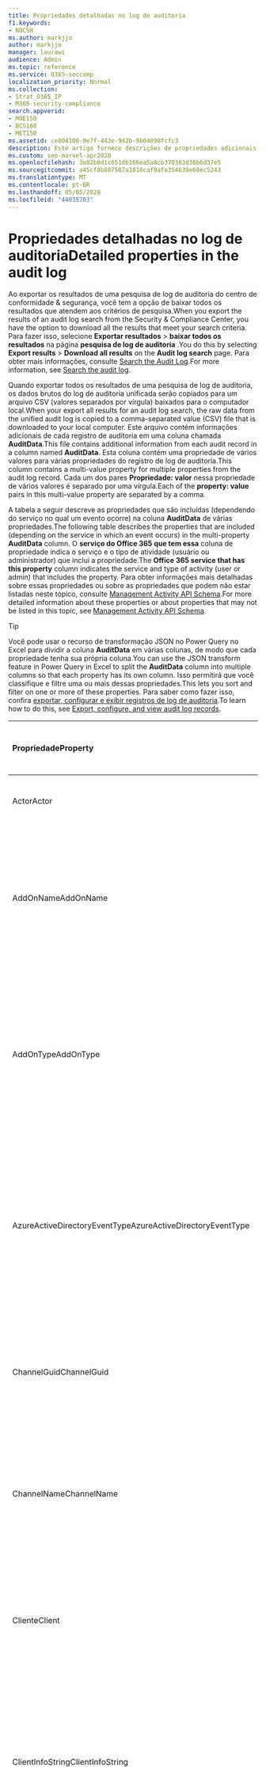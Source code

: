 ```yaml
---
title: Propriedades detalhadas no log de auditoria
f1.keywords:
- NOCSH
ms.author: markjjo
author: markjjo
manager: laurawi
audience: Admin
ms.topic: reference
ms.service: O365-seccomp
localization_priority: Normal
ms.collection:
- Strat_O365_IP
- M365-security-compliance
search.appverid:
- MOE150
- BCS160
- MET150
ms.assetid: ce004100-9e7f-443e-942b-9b04098fcfc3
description: Este artigo fornece descrições de propriedades adicionais incluídas quando você exporta os resultados de um registro de log de auditoria do Office 365.
ms.custom: seo-marvel-apr2020
ms.openlocfilehash: 3a82b0d1c651db166ea5a8cb370383d36b6d37e5
ms.sourcegitcommit: a45cf8b887587a1810caf9afa354638e68ec5243
ms.translationtype: MT
ms.contentlocale: pt-BR
ms.lasthandoff: 05/05/2020
ms.locfileid: "44035703"
---
```

# <a name="detailed-properties-in-the-audit-log"></a><span data-ttu-id="8c4b3-103">Propriedades detalhadas no log de auditoria</span><span class="sxs-lookup"><span data-stu-id="8c4b3-103">Detailed properties in the audit log</span></span>

<span data-ttu-id="8c4b3-104">Ao exportar os resultados de uma pesquisa de log de auditoria do centro de conformidade & segurança, você tem a opção de baixar todos os resultados que atendem aos critérios de pesquisa.</span><span class="sxs-lookup"><span data-stu-id="8c4b3-104">When you export the results of an audit log search from the Security & Compliance Center, you have the option to download all the results that meet your search criteria.</span></span> <span data-ttu-id="8c4b3-105">Para fazer isso, selecione **Exportar resultados** \> **baixar todos os resultados** na página **pesquisa de log de auditoria** .</span><span class="sxs-lookup"><span data-stu-id="8c4b3-105">You do this by selecting **Export results** \> **Download all results** on the **Audit log search** page.</span></span> <span data-ttu-id="8c4b3-106">Para obter mais informações, consulte [Search the Audit Log](search-the-audit-log-in-security-and-compliance.md).</span><span class="sxs-lookup"><span data-stu-id="8c4b3-106">For more information, see [Search the audit log](search-the-audit-log-in-security-and-compliance.md).</span></span>
  
 <span data-ttu-id="8c4b3-107">Quando exportar todos os resultados de uma pesquisa de log de auditoria, os dados brutos do log de auditoria unificada serão copiados para um arquivo CSV (valores separados por vírgula) baixados para o computador local.</span><span class="sxs-lookup"><span data-stu-id="8c4b3-107">When your export all results for an audit log search, the raw data from the unified audit log is copied to a comma-separated value (CSV) file that is downloaded to your local computer.</span></span> <span data-ttu-id="8c4b3-108">Este arquivo contém informações adicionais de cada registro de auditoria em uma coluna chamada **AuditData**.</span><span class="sxs-lookup"><span data-stu-id="8c4b3-108">This file contains additional information from each audit record in a column named **AuditData**.</span></span> <span data-ttu-id="8c4b3-109">Esta coluna contém uma propriedade de vários valores para várias propriedades do registro de log de auditoria.</span><span class="sxs-lookup"><span data-stu-id="8c4b3-109">This column contains a multi-value property for multiple properties from the audit log record.</span></span> <span data-ttu-id="8c4b3-110">Cada um dos pares **Propriedade: valor** nessa propriedade de vários valores é separado por uma vírgula.</span><span class="sxs-lookup"><span data-stu-id="8c4b3-110">Each of the **property: value** pairs in this multi-value property are separated by a comma.</span></span> 
  
<span data-ttu-id="8c4b3-111">A tabela a seguir descreve as propriedades que são incluídas (dependendo do serviço no qual um evento ocorre) na coluna **AuditData** de várias propriedades.</span><span class="sxs-lookup"><span data-stu-id="8c4b3-111">The following table describes the properties that are included (depending on the service in which an event occurs) in the multi-property **AuditData** column.</span></span> <span data-ttu-id="8c4b3-112">O **serviço do Office 365 que tem essa** coluna de propriedade indica o serviço e o tipo de atividade (usuário ou administrador) que inclui a propriedade.</span><span class="sxs-lookup"><span data-stu-id="8c4b3-112">The **Office 365 service that has this property** column indicates the service and type of activity (user or admin) that includes the property.</span></span> <span data-ttu-id="8c4b3-113">Para obter informações mais detalhadas sobre essas propriedades ou sobre as propriedades que podem não estar listadas neste tópico, consulte [Management Activity API Schema](https://go.microsoft.com/fwlink/p/?LinkId=717993).</span><span class="sxs-lookup"><span data-stu-id="8c4b3-113">For more detailed information about these properties or about properties that may not be listed in this topic, see [Management Activity API Schema](https://go.microsoft.com/fwlink/p/?LinkId=717993).</span></span>
  
> [!TIP]
> <span data-ttu-id="8c4b3-114">Você pode usar o recurso de transformação JSON no Power Query no Excel para dividir a coluna **AuditData** em várias colunas, de modo que cada propriedade tenha sua própria coluna.</span><span class="sxs-lookup"><span data-stu-id="8c4b3-114">You can use the JSON transform feature in Power Query in Excel to split the **AuditData** column into multiple columns so that each property has its own column.</span></span> <span data-ttu-id="8c4b3-115">Isso permitirá que você classifique e filtre uma ou mais dessas propriedades.</span><span class="sxs-lookup"><span data-stu-id="8c4b3-115">This lets you sort and filter on one or more of these properties.</span></span> <span data-ttu-id="8c4b3-116">Para saber como fazer isso, confira [exportar, configurar e exibir registros de log de auditoria](export-view-audit-log-records.md).</span><span class="sxs-lookup"><span data-stu-id="8c4b3-116">To learn how to do this, see [Export, configure, and view audit log records](export-view-audit-log-records.md).</span></span> 
  
|<span data-ttu-id="8c4b3-117">**Propriedade**</span><span class="sxs-lookup"><span data-stu-id="8c4b3-117">**Property**</span></span>|<span data-ttu-id="8c4b3-118">**Descrição**</span><span class="sxs-lookup"><span data-stu-id="8c4b3-118">**Description**</span></span>|<span data-ttu-id="8c4b3-119">**Serviço Microsoft 365 que tem essa propriedade**</span><span class="sxs-lookup"><span data-stu-id="8c4b3-119">**Microsoft 365 service that has this property**</span></span>|
|:-----|:-----|:-----|
|<span data-ttu-id="8c4b3-120">Actor</span><span class="sxs-lookup"><span data-stu-id="8c4b3-120">Actor</span></span>|<span data-ttu-id="8c4b3-121">A conta de usuário ou de serviço que executou a ação.</span><span class="sxs-lookup"><span data-stu-id="8c4b3-121">The user or service account that performed the action.</span></span>|<span data-ttu-id="8c4b3-122">Azure Active Directory</span><span class="sxs-lookup"><span data-stu-id="8c4b3-122">Azure Active Directory</span></span>|
|<span data-ttu-id="8c4b3-123">AddOnName</span><span class="sxs-lookup"><span data-stu-id="8c4b3-123">AddOnName</span></span>|<span data-ttu-id="8c4b3-124">O nome de um complemento que foi adicionado, removido ou atualizado em uma equipe.</span><span class="sxs-lookup"><span data-stu-id="8c4b3-124">The name of an add-on that was added, removed, or updated in a team.</span></span> <span data-ttu-id="8c4b3-125">O tipo de Complementos no Microsoft Teams é um bot, um conector ou uma guia.</span><span class="sxs-lookup"><span data-stu-id="8c4b3-125">The type of add-ons in Microsoft Teams is a bot, a connector, or a tab.</span></span>|<span data-ttu-id="8c4b3-126">Microsoft Teams</span><span class="sxs-lookup"><span data-stu-id="8c4b3-126">Microsoft Teams</span></span>|
|<span data-ttu-id="8c4b3-127">AddOnType</span><span class="sxs-lookup"><span data-stu-id="8c4b3-127">AddOnType</span></span>|<span data-ttu-id="8c4b3-128">O tipo de um complemento que foi adicionado, removido ou atualizado em uma equipe.</span><span class="sxs-lookup"><span data-stu-id="8c4b3-128">The type of an add-on that was added, removed, or updated in a team.</span></span> <span data-ttu-id="8c4b3-129">Os valores a seguir indicam o tipo de complemento.</span><span class="sxs-lookup"><span data-stu-id="8c4b3-129">The following values indicate the type of add-on.</span></span>  <br/> <span data-ttu-id="8c4b3-130">**1** -indica um bot.</span><span class="sxs-lookup"><span data-stu-id="8c4b3-130">**1** - Indicates a bot.</span></span><br/> <span data-ttu-id="8c4b3-131">**2** -indica um conector.</span><span class="sxs-lookup"><span data-stu-id="8c4b3-131">**2** - Indicates a connector.</span></span><br/> <span data-ttu-id="8c4b3-132">**3** -indica uma tabulação.</span><span class="sxs-lookup"><span data-stu-id="8c4b3-132">**3** - Indicates a tab.</span></span>|<span data-ttu-id="8c4b3-133">Microsoft Teams</span><span class="sxs-lookup"><span data-stu-id="8c4b3-133">Microsoft Teams</span></span>|
|<span data-ttu-id="8c4b3-134">AzureActiveDirectoryEventType</span><span class="sxs-lookup"><span data-stu-id="8c4b3-134">AzureActiveDirectoryEventType</span></span>|<span data-ttu-id="8c4b3-135">O tipo de evento do Azure Active Directory.</span><span class="sxs-lookup"><span data-stu-id="8c4b3-135">The type of Azure Active Directory event.</span></span> <span data-ttu-id="8c4b3-136">Os valores a seguir indicam o tipo de evento.</span><span class="sxs-lookup"><span data-stu-id="8c4b3-136">The following values indicate the type of event.</span></span>  <br/> <span data-ttu-id="8c4b3-137">**0** -indica um evento de login de conta.</span><span class="sxs-lookup"><span data-stu-id="8c4b3-137">**0** - Indicates an account login event.</span></span><br/> <span data-ttu-id="8c4b3-138">**1** -indica um evento de segurança do aplicativo do Azure.</span><span class="sxs-lookup"><span data-stu-id="8c4b3-138">**1** - Indicates an Azure application security event.</span></span>|<span data-ttu-id="8c4b3-139">Azure Active Directory</span><span class="sxs-lookup"><span data-stu-id="8c4b3-139">Azure Active Directory</span></span>|
|<span data-ttu-id="8c4b3-140">ChannelGuid</span><span class="sxs-lookup"><span data-stu-id="8c4b3-140">ChannelGuid</span></span>|<span data-ttu-id="8c4b3-141">A ID de um canal do Microsoft Teams.</span><span class="sxs-lookup"><span data-stu-id="8c4b3-141">The ID of a Microsoft Teams channel.</span></span> <span data-ttu-id="8c4b3-142">A equipe em que o canal está localizado é identificada pelas propriedades **teamname** e **TeamGuid** .</span><span class="sxs-lookup"><span data-stu-id="8c4b3-142">The team that the channel is located in is identified by the **TeamName** and **TeamGuid** properties.</span></span>|<span data-ttu-id="8c4b3-143">Microsoft Teams</span><span class="sxs-lookup"><span data-stu-id="8c4b3-143">Microsoft Teams</span></span>|
|<span data-ttu-id="8c4b3-144">ChannelName</span><span class="sxs-lookup"><span data-stu-id="8c4b3-144">ChannelName</span></span>|<span data-ttu-id="8c4b3-145">O nome de um canal do Microsoft Teams.</span><span class="sxs-lookup"><span data-stu-id="8c4b3-145">The name of a Microsoft Teams channel.</span></span> <span data-ttu-id="8c4b3-146">A equipe em que o canal está localizado é identificada pelas propriedades **teamname** e **TeamGuid** .</span><span class="sxs-lookup"><span data-stu-id="8c4b3-146">The team that the channel is located in is identified by the **TeamName** and **TeamGuid** properties.</span></span>|<span data-ttu-id="8c4b3-147">Microsoft Teams</span><span class="sxs-lookup"><span data-stu-id="8c4b3-147">Microsoft Teams</span></span>|
|<span data-ttu-id="8c4b3-148">Cliente</span><span class="sxs-lookup"><span data-stu-id="8c4b3-148">Client</span></span>|<span data-ttu-id="8c4b3-149">O dispositivo cliente, o so do dispositivo e o navegador do dispositivo usado para o evento de logon (por exemplo, Nokia Lumia 920; Windows Phone 8; IE Mobile 11).</span><span class="sxs-lookup"><span data-stu-id="8c4b3-149">The client device, the device OS, and the device browser used for the login event (for example, Nokia Lumia 920; Windows Phone 8; IE Mobile 11).</span></span>|<span data-ttu-id="8c4b3-150">Azure Active Directory</span><span class="sxs-lookup"><span data-stu-id="8c4b3-150">Azure Active Directory</span></span>|
|<span data-ttu-id="8c4b3-151">ClientInfoString</span><span class="sxs-lookup"><span data-stu-id="8c4b3-151">ClientInfoString</span></span>|<span data-ttu-id="8c4b3-152">Informações sobre o cliente de email que foi usado para executar a operação, como uma versão do navegador, uma versão do Outlook e informações sobre dispositivos móveis</span><span class="sxs-lookup"><span data-stu-id="8c4b3-152">Information about the email client that was used to perform the operation, such as a browser version, Outlook version, and mobile device information</span></span>|<span data-ttu-id="8c4b3-153">Exchange (atividade de caixa de correio)</span><span class="sxs-lookup"><span data-stu-id="8c4b3-153">Exchange (mailbox activity)</span></span>|
|<span data-ttu-id="8c4b3-154">ClientIP</span><span class="sxs-lookup"><span data-stu-id="8c4b3-154">ClientIP</span></span>|<span data-ttu-id="8c4b3-155">O endereço IP do dispositivo que foi usado quando a atividade foi registrada.</span><span class="sxs-lookup"><span data-stu-id="8c4b3-155">The IP address of the device that was used when the activity was logged.</span></span> <span data-ttu-id="8c4b3-156">O endereço IP é exibido em um formato de endereço IPv4 ou IPv6.</span><span class="sxs-lookup"><span data-stu-id="8c4b3-156">The IP address is displayed in either an IPv4 or IPv6 address format.</span></span><br/><br/> <span data-ttu-id="8c4b3-157">Para alguns serviços, o valor exibido nessa propriedade pode ser o endereço IP de um aplicativo confiável (por exemplo, Office em aplicativos Web) chamando o serviço em nome de um usuário e não o endereço IP do dispositivo usado por quem realizou a atividade.</span><span class="sxs-lookup"><span data-stu-id="8c4b3-157">For some services, the value displayed in this property might be the IP address for a trusted application (for example, Office on the web apps) calling into the service on behalf of a user and not the IP address of the device used by person who performed the activity.</span></span> <br/><br/><span data-ttu-id="8c4b3-158">Além disso, para atividades de administrador (ou atividade realizada por uma conta de sistema) para eventos relacionados ao Active Directory do Azure, o endereço IP não é registrado e o valor `null`da propriedade ClientIP é.</span><span class="sxs-lookup"><span data-stu-id="8c4b3-158">Also, for admin activity (or activity performed by a system account) for Azure Active Directory-related events, the IP address isn't logged and the value for the ClientIP property is `null`.</span></span> |<span data-ttu-id="8c4b3-159">Azure Active Directory, Exchange, SharePoint</span><span class="sxs-lookup"><span data-stu-id="8c4b3-159">Azure Active Directory, Exchange, SharePoint</span></span>|
|<span data-ttu-id="8c4b3-160">CreationTime</span><span class="sxs-lookup"><span data-stu-id="8c4b3-160">CreationTime</span></span>|<span data-ttu-id="8c4b3-161">A data e hora no Tempo Universal Coordenado (UTC) de quando o usuário realizou a atividade.</span><span class="sxs-lookup"><span data-stu-id="8c4b3-161">The date and time in Coordinated Universal Time (UTC) when the user performed the activity.</span></span>|<span data-ttu-id="8c4b3-162">Todos</span><span class="sxs-lookup"><span data-stu-id="8c4b3-162">All</span></span>|
|<span data-ttu-id="8c4b3-163">DestinationFileExtension</span><span class="sxs-lookup"><span data-stu-id="8c4b3-163">DestinationFileExtension</span></span>|<span data-ttu-id="8c4b3-164">A extensão de um arquivo que foi copiado ou movido.</span><span class="sxs-lookup"><span data-stu-id="8c4b3-164">The file extension of a file that is copied or moved.</span></span> <span data-ttu-id="8c4b3-165">Essa propriedade é exibida somente para as atividades de usuário filecopied e filemoved.</span><span class="sxs-lookup"><span data-stu-id="8c4b3-165">This property is displayed only for the FileCopied and FileMoved user activities.</span></span>|<span data-ttu-id="8c4b3-166">SharePoint</span><span class="sxs-lookup"><span data-stu-id="8c4b3-166">SharePoint</span></span>|
|<span data-ttu-id="8c4b3-167">DestinationFileName</span><span class="sxs-lookup"><span data-stu-id="8c4b3-167">DestinationFileName</span></span>|<span data-ttu-id="8c4b3-168">O nome do arquivo é copiado ou movido.</span><span class="sxs-lookup"><span data-stu-id="8c4b3-168">The name of the file is copied or moved.</span></span> <span data-ttu-id="8c4b3-169">Essa propriedade é exibida somente para as ações filecopied e filemoved.</span><span class="sxs-lookup"><span data-stu-id="8c4b3-169">This property is displayed only for the FileCopied and FileMoved actions.</span></span>|<span data-ttu-id="8c4b3-170">SharePoint</span><span class="sxs-lookup"><span data-stu-id="8c4b3-170">SharePoint</span></span>|
|<span data-ttu-id="8c4b3-171">DestinationRelativeUrl</span><span class="sxs-lookup"><span data-stu-id="8c4b3-171">DestinationRelativeUrl</span></span>|<span data-ttu-id="8c4b3-172">A URL da pasta de destino em que um arquivo é copiado ou movido.</span><span class="sxs-lookup"><span data-stu-id="8c4b3-172">The URL of the destination folder where a file is copied or moved.</span></span> <span data-ttu-id="8c4b3-173">A combinação dos valores para **SiteUrl**, **DestinationRelativeURL**e a propriedade **DestinationFileName** é o mesmo que o valor da propriedade **ObjectID** , que é o nome do caminho completo para o arquivo que foi copiado.</span><span class="sxs-lookup"><span data-stu-id="8c4b3-173">The combination of the values for the **SiteURL**, the **DestinationRelativeURL**, and the **DestinationFileName** property is the same as the value for the **ObjectID** property, which is the full path name for the file that was copied.</span></span> <span data-ttu-id="8c4b3-174">Essa propriedade é exibida somente para as atividades de usuário filecopied e filemoved.</span><span class="sxs-lookup"><span data-stu-id="8c4b3-174">This property is displayed only for the FileCopied and FileMoved user activities.</span></span>|<span data-ttu-id="8c4b3-175">SharePoint</span><span class="sxs-lookup"><span data-stu-id="8c4b3-175">SharePoint</span></span>|
|<span data-ttu-id="8c4b3-176">EventSource</span><span class="sxs-lookup"><span data-stu-id="8c4b3-176">EventSource</span></span>|<span data-ttu-id="8c4b3-177">Identifica que um evento ocorreu no SharePoint.</span><span class="sxs-lookup"><span data-stu-id="8c4b3-177">Identifies that an event occurred in SharePoint.</span></span> <span data-ttu-id="8c4b3-178">Os valores possíveis são **SharePoint** e **ObjectModel**.</span><span class="sxs-lookup"><span data-stu-id="8c4b3-178">Possible values are **SharePoint** and **ObjectModel**.</span></span>|<span data-ttu-id="8c4b3-179">SharePoint</span><span class="sxs-lookup"><span data-stu-id="8c4b3-179">SharePoint</span></span>|
|<span data-ttu-id="8c4b3-180">ExternalAccess</span><span class="sxs-lookup"><span data-stu-id="8c4b3-180">ExternalAccess</span></span>|<span data-ttu-id="8c4b3-181">Para a atividade de administração do Exchange, especifica se o cmdlet foi executado por um usuário da sua organização, pela equipe do Microsoft Datacenter ou por uma conta de serviço do Datacenter ou por um administrador delegado.</span><span class="sxs-lookup"><span data-stu-id="8c4b3-181">For Exchange admin activity, specifies whether the cmdlet was run by a user in your organization, by Microsoft datacenter personnel or a datacenter service account, or by a delegated administrator.</span></span> <span data-ttu-id="8c4b3-182">O valor **Falso** indica que o cmdlet foi executado por alguém em sua organização.</span><span class="sxs-lookup"><span data-stu-id="8c4b3-182">The value **False** indicates that the cmdlet was run by someone in your organization.</span></span> <span data-ttu-id="8c4b3-183">O valor **Verdadeiro** indica que o cmdlet foi executado pela equipe do datacenter, por uma conta de serviço do datacenter ou por um administrador delegado.</span><span class="sxs-lookup"><span data-stu-id="8c4b3-183">The value **True** indicates that the cmdlet was run by datacenter personnel, a datacenter service account, or a delegated administrator.</span></span>  <br/> <span data-ttu-id="8c4b3-184">Para a atividade de caixa de correio do Exchange, especifica se uma caixa de correio foi acessada por um usuário fora da sua organização.</span><span class="sxs-lookup"><span data-stu-id="8c4b3-184">For Exchange mailbox activity, specifies whether a mailbox was accessed by a user outside your organization.</span></span>|<span data-ttu-id="8c4b3-185">Exchange</span><span class="sxs-lookup"><span data-stu-id="8c4b3-185">Exchange</span></span>|
|<span data-ttu-id="8c4b3-186">ExtendedProperties</span><span class="sxs-lookup"><span data-stu-id="8c4b3-186">ExtendedProperties</span></span>|<span data-ttu-id="8c4b3-187">As propriedades estendidas de um evento do Azure Active Directory.</span><span class="sxs-lookup"><span data-stu-id="8c4b3-187">The extended properties for an Azure Active Directory event.</span></span>|<span data-ttu-id="8c4b3-188">Azure Active Directory</span><span class="sxs-lookup"><span data-stu-id="8c4b3-188">Azure Active Directory</span></span>|
|<span data-ttu-id="8c4b3-189">ID</span><span class="sxs-lookup"><span data-stu-id="8c4b3-189">ID</span></span>|<span data-ttu-id="8c4b3-190">A ID da entrada de relatório.</span><span class="sxs-lookup"><span data-stu-id="8c4b3-190">The ID of the report entry.</span></span> <span data-ttu-id="8c4b3-191">A identificação identifica exclusivamente a entrada de relatório.</span><span class="sxs-lookup"><span data-stu-id="8c4b3-191">The ID uniquely identifies the report entry.</span></span>|<span data-ttu-id="8c4b3-192">Todos</span><span class="sxs-lookup"><span data-stu-id="8c4b3-192">All</span></span>|
|<span data-ttu-id="8c4b3-193">InternalLogonType</span><span class="sxs-lookup"><span data-stu-id="8c4b3-193">InternalLogonType</span></span>|<span data-ttu-id="8c4b3-194">Reservado para uso interno.</span><span class="sxs-lookup"><span data-stu-id="8c4b3-194">Reserved for internal use.</span></span>|<span data-ttu-id="8c4b3-195">Exchange (atividade de caixa de correio)</span><span class="sxs-lookup"><span data-stu-id="8c4b3-195">Exchange (mailbox activity)</span></span>|
|<span data-ttu-id="8c4b3-196">ItemType</span><span class="sxs-lookup"><span data-stu-id="8c4b3-196">ItemType</span></span>|<span data-ttu-id="8c4b3-197">O tipo de objeto que foi acessado ou modificado.</span><span class="sxs-lookup"><span data-stu-id="8c4b3-197">The type of object that was accessed or modified.</span></span> <span data-ttu-id="8c4b3-198">Os valores possíveis incluem **arquivo**, **pasta**, **Web**, **site**, **locatário**e **DocumentLibrary**.</span><span class="sxs-lookup"><span data-stu-id="8c4b3-198">Possible values include **File**, **Folder**, **Web**, **Site**, **Tenant**, and **DocumentLibrary**.</span></span>|<span data-ttu-id="8c4b3-199">SharePoint</span><span class="sxs-lookup"><span data-stu-id="8c4b3-199">SharePoint</span></span>|
|<span data-ttu-id="8c4b3-200">LoginStatus</span><span class="sxs-lookup"><span data-stu-id="8c4b3-200">LoginStatus</span></span>|<span data-ttu-id="8c4b3-201">Identifica falhas de logon que podem ter ocorrido.</span><span class="sxs-lookup"><span data-stu-id="8c4b3-201">Identifies login failures that might have occurred.</span></span>|<span data-ttu-id="8c4b3-202">Azure Active Directory</span><span class="sxs-lookup"><span data-stu-id="8c4b3-202">Azure Active Directory</span></span>|
|<span data-ttu-id="8c4b3-203">LogonType</span><span class="sxs-lookup"><span data-stu-id="8c4b3-203">LogonType</span></span>|<span data-ttu-id="8c4b3-204">O tipo de acesso de caixa de correio.</span><span class="sxs-lookup"><span data-stu-id="8c4b3-204">The type of mailbox access.</span></span> <span data-ttu-id="8c4b3-205">Os valores a seguir indicam o tipo de usuário que acessou a caixa de correio.</span><span class="sxs-lookup"><span data-stu-id="8c4b3-205">The following values indicate the type of user who accessed the mailbox.</span></span>  <br/><br/> <span data-ttu-id="8c4b3-206">**0** -indica um proprietário de caixa de correio.</span><span class="sxs-lookup"><span data-stu-id="8c4b3-206">**0** - Indicates a mailbox owner.</span></span><br/> <span data-ttu-id="8c4b3-207">**1** -indica um administrador.</span><span class="sxs-lookup"><span data-stu-id="8c4b3-207">**1** - Indicates an administrator.</span></span><br/> <span data-ttu-id="8c4b3-208">**2** -indica um representante.</span><span class="sxs-lookup"><span data-stu-id="8c4b3-208">**2** - Indicates a delegate.</span></span> <br/><span data-ttu-id="8c4b3-209">**3** -indica o serviço de transporte no datacenter da Microsoft.</span><span class="sxs-lookup"><span data-stu-id="8c4b3-209">**3** - Indicates the transport service in the Microsoft datacenter.</span></span><br/> <span data-ttu-id="8c4b3-210">**4** -indica uma conta de serviço no datacenter da Microsoft.</span><span class="sxs-lookup"><span data-stu-id="8c4b3-210">**4** - Indicates a   service account in the Microsoft datacenter.</span></span> <br/><span data-ttu-id="8c4b3-211">**6** -indica um administrador delegado.</span><span class="sxs-lookup"><span data-stu-id="8c4b3-211">**6** - Indicates a delegated administrator.</span></span>|<span data-ttu-id="8c4b3-212">Exchange (atividade de caixa de correio)</span><span class="sxs-lookup"><span data-stu-id="8c4b3-212">Exchange (mailbox activity)</span></span>|
|<span data-ttu-id="8c4b3-213">MailboxGuid</span><span class="sxs-lookup"><span data-stu-id="8c4b3-213">MailboxGuid</span></span>|<span data-ttu-id="8c4b3-214">O GUID do Exchange da caixa de correio que foi acessada.</span><span class="sxs-lookup"><span data-stu-id="8c4b3-214">The Exchange GUID of the mailbox that was accessed.</span></span>|<span data-ttu-id="8c4b3-215">Exchange (atividade de caixa de correio)</span><span class="sxs-lookup"><span data-stu-id="8c4b3-215">Exchange (mailbox activity)</span></span>|
|<span data-ttu-id="8c4b3-216">MailboxOwnerUPN</span><span class="sxs-lookup"><span data-stu-id="8c4b3-216">MailboxOwnerUPN</span></span>|<span data-ttu-id="8c4b3-217">O endereço de email da pessoa que possui a caixa de correio que foi acessada.</span><span class="sxs-lookup"><span data-stu-id="8c4b3-217">The email address of the person who owns the mailbox that was accessed.</span></span>|<span data-ttu-id="8c4b3-218">Exchange (atividade de caixa de correio)</span><span class="sxs-lookup"><span data-stu-id="8c4b3-218">Exchange (mailbox activity)</span></span>|
|<span data-ttu-id="8c4b3-219">Members</span><span class="sxs-lookup"><span data-stu-id="8c4b3-219">Members</span></span>|<span data-ttu-id="8c4b3-220">Lista os usuários que foram adicionados ou removidos de uma equipe.</span><span class="sxs-lookup"><span data-stu-id="8c4b3-220">Lists the users that have been added or removed from a team.</span></span> <span data-ttu-id="8c4b3-221">Os valores a seguir indicam o tipo de função atribuída ao usuário.</span><span class="sxs-lookup"><span data-stu-id="8c4b3-221">The following values indicate the Role type assigned to the user.</span></span>  <br/><br/> <span data-ttu-id="8c4b3-222">**1** -indica a função do proprietário.</span><span class="sxs-lookup"><span data-stu-id="8c4b3-222">**1** - Indicates  the Owner role.</span></span><br/> <span data-ttu-id="8c4b3-223">**2** – Indica a função de Membro.</span><span class="sxs-lookup"><span data-stu-id="8c4b3-223">**2** - Indicates the Member role.</span></span><br/> <span data-ttu-id="8c4b3-224">**3** – Indica a função de Convidado.</span><span class="sxs-lookup"><span data-stu-id="8c4b3-224">**3** - Indicates the Guest role.</span></span> <br/><br/><span data-ttu-id="8c4b3-225">A propriedade Membros inclui também o nome da sua organização e o endereço de email do membro.</span><span class="sxs-lookup"><span data-stu-id="8c4b3-225">The Members property also includes the name of your organization, and the member's email address.</span></span>|<span data-ttu-id="8c4b3-226">Microsoft Teams</span><span class="sxs-lookup"><span data-stu-id="8c4b3-226">Microsoft Teams</span></span>|
|<span data-ttu-id="8c4b3-227">ModifiedProperties (Name, NewValue, OldValue)</span><span class="sxs-lookup"><span data-stu-id="8c4b3-227">ModifiedProperties (Name, NewValue, OldValue)</span></span>|<span data-ttu-id="8c4b3-228">A propriedade está incluída para eventos de administrador, como adicionar um usuário como membro de um site ou grupo de administradores de um conjunto de sites.</span><span class="sxs-lookup"><span data-stu-id="8c4b3-228">The property is included for admin events, such as adding a user as a member of a site or a site collection admin group.</span></span> <span data-ttu-id="8c4b3-229">A propriedade inclui o nome da propriedade que foi modificada (por exemplo, o grupo de administração do site) o novo valor da propriedade Modified (como o usuário que foi adicionado como administrador do site e o valor anterior do objeto Modified.</span><span class="sxs-lookup"><span data-stu-id="8c4b3-229">The property includes the name of the property that was modified (for example, the Site Admin group) the new value of the modified property (such the user who was added as a site admin, and the previous value of the modified object.</span></span>|<span data-ttu-id="8c4b3-230">All (atividade de administração)</span><span class="sxs-lookup"><span data-stu-id="8c4b3-230">All (admin activity)</span></span>|
|<span data-ttu-id="8c4b3-231">ObjectId</span><span class="sxs-lookup"><span data-stu-id="8c4b3-231">ObjectId</span></span>|<span data-ttu-id="8c4b3-232">Para o log de auditoria do administrador do Exchange, o nome do objeto que foi modificado pelo cmdlet.</span><span class="sxs-lookup"><span data-stu-id="8c4b3-232">For Exchange admin audit logging, the name of the object that was modified by the cmdlet.</span></span>  <br/> <span data-ttu-id="8c4b3-233">Para a atividade do SharePoint, o nome de caminho de URL completo do arquivo ou pasta acessado por um usuário.</span><span class="sxs-lookup"><span data-stu-id="8c4b3-233">For SharePoint activity, the full URL path name of the file or folder accessed by a user.</span></span>  <br/> <span data-ttu-id="8c4b3-234">Para a atividade do Azure AD, o nome da conta de usuário que foi modificada.</span><span class="sxs-lookup"><span data-stu-id="8c4b3-234">For Azure AD activity, the name of the user account that was modified.</span></span>|<span data-ttu-id="8c4b3-235">Todos</span><span class="sxs-lookup"><span data-stu-id="8c4b3-235">All</span></span>|
|<span data-ttu-id="8c4b3-236">Operation</span><span class="sxs-lookup"><span data-stu-id="8c4b3-236">Operation</span></span>|<span data-ttu-id="8c4b3-237">O nome do usuário ou atividade administrativa.</span><span class="sxs-lookup"><span data-stu-id="8c4b3-237">The name of the user or admin activity.</span></span> <span data-ttu-id="8c4b3-238">O valor dessa propriedade corresponde ao valor que foi selecionado na lista suspensa **atividades** .</span><span class="sxs-lookup"><span data-stu-id="8c4b3-238">The value of this property corresponds to the value that was selected in the **Activities** drop down list.</span></span> <span data-ttu-id="8c4b3-239">Se **Mostrar resultados de todas as atividades** tiver sido selecionado, o relatório incluirá entradas para todas as atividades de usuário e administrador de todos os serviços.</span><span class="sxs-lookup"><span data-stu-id="8c4b3-239">If **Show results for all activities** was selected, the report will included entries for all user and admin activities for all services.</span></span> <span data-ttu-id="8c4b3-240">Para obter uma descrição das operações/atividades registradas no log de auditoria, consulte a guia **atividades auditadas** em [Pesquisar o log de auditoria no Office 365](search-the-audit-log-in-security-and-compliance.md).</span><span class="sxs-lookup"><span data-stu-id="8c4b3-240">For a description of the operations/activities that are logged in the audit log, see the **Audited activities** tab in [Search the audit log in the Office 365](search-the-audit-log-in-security-and-compliance.md).</span></span>  <br/> <span data-ttu-id="8c4b3-241">Para a atividade de administração do Exchange, essa propriedade identifica o nome do cmdlet que foi executado.</span><span class="sxs-lookup"><span data-stu-id="8c4b3-241">For Exchange admin activity, this property identifies the name of the cmdlet that was run.</span></span>|<span data-ttu-id="8c4b3-242">Todos</span><span class="sxs-lookup"><span data-stu-id="8c4b3-242">All</span></span>|
|<span data-ttu-id="8c4b3-243">OrganizationId</span><span class="sxs-lookup"><span data-stu-id="8c4b3-243">OrganizationId</span></span>|<span data-ttu-id="8c4b3-244">O GUID da sua organização.</span><span class="sxs-lookup"><span data-stu-id="8c4b3-244">The GUID for your organization.</span></span>|<span data-ttu-id="8c4b3-245">Todos</span><span class="sxs-lookup"><span data-stu-id="8c4b3-245">All</span></span>|
|<span data-ttu-id="8c4b3-246">Path</span><span class="sxs-lookup"><span data-stu-id="8c4b3-246">Path</span></span>|<span data-ttu-id="8c4b3-247">O nome da pasta da caixa de correio em que a mensagem que foi acessada está localizada.</span><span class="sxs-lookup"><span data-stu-id="8c4b3-247">The name of the mailbox folder where the message that was accessed is located.</span></span> <span data-ttu-id="8c4b3-248">Essa propriedade também identifica a pasta na qual uma mensagem é criada ou copiada/movida.</span><span class="sxs-lookup"><span data-stu-id="8c4b3-248">This property also identifies the folder a where a message is created in or copied/moved to.</span></span>|<span data-ttu-id="8c4b3-249">Exchange (atividade de caixa de correio)</span><span class="sxs-lookup"><span data-stu-id="8c4b3-249">Exchange (mailbox activity)</span></span>|
|<span data-ttu-id="8c4b3-250">Parâmetros</span><span class="sxs-lookup"><span data-stu-id="8c4b3-250">Parameters</span></span>|<span data-ttu-id="8c4b3-251">Para atividades de administração do Exchange, o nome e o valor de todos os parâmetros que foram usados com o cmdlet identificado na Propriedade Operation.</span><span class="sxs-lookup"><span data-stu-id="8c4b3-251">For Exchange admin activity, the name and value for all parameters that were used with the cmdlet that is identified in the Operation property.</span></span>|<span data-ttu-id="8c4b3-252">Exchange (atividade de administração)</span><span class="sxs-lookup"><span data-stu-id="8c4b3-252">Exchange (admin activity)</span></span>|
|<span data-ttu-id="8c4b3-253">RecordType</span><span class="sxs-lookup"><span data-stu-id="8c4b3-253">RecordType</span></span>|<span data-ttu-id="8c4b3-254">O tipo de operação indicado pelo registro.</span><span class="sxs-lookup"><span data-stu-id="8c4b3-254">The type of operation indicated by the record.</span></span> <span data-ttu-id="8c4b3-255">Os valores a seguir indicam o tipo de registro.</span><span class="sxs-lookup"><span data-stu-id="8c4b3-255">The following values indicate the record type.</span></span>  <br/><br/> <span data-ttu-id="8c4b3-256">**1** -indica um registro do log de auditoria do administrador do Exchange.</span><span class="sxs-lookup"><span data-stu-id="8c4b3-256">**1** - Indicates a record from the  Exchange  admin audit log.</span></span> <br/><span data-ttu-id="8c4b3-257">**2** : indica um registro do log de auditoria de caixa de correio do Exchange para uma operação executada em um item de caixa de correio único.</span><span class="sxs-lookup"><span data-stu-id="8c4b3-257">**2** - Indicates a record from the  Exchange  mailbox audit log for an operation performed on a singled mailbox item.</span></span> <br/><span data-ttu-id="8c4b3-258">**3** -também indica um registro do log de auditoria de caixa de correio do Exchange.</span><span class="sxs-lookup"><span data-stu-id="8c4b3-258">**3** - Also indicates a record from the  Exchange  mailbox audit log.</span></span> <span data-ttu-id="8c4b3-259">Esse tipo de registro indica que a operação foi executada em vários itens da caixa de correio de origem (como mover vários itens para a pasta itens excluídos ou excluir permanentemente vários itens).</span><span class="sxs-lookup"><span data-stu-id="8c4b3-259">This record type indicates that the operation was performed on multiple items in the source mailbox (such as moving multiple items to the Deleted Items folder or permanently deleting multiple items).</span></span> <br/><span data-ttu-id="8c4b3-260">**4** -indica uma operação de administração de site no SharePoint, como um administrador ou usuário que atribui permissões a um site.</span><span class="sxs-lookup"><span data-stu-id="8c4b3-260">**4** - Indicates a site admin operation in SharePoint, such as an administrator or user assigning permissions to a site.</span></span> <br/><span data-ttu-id="8c4b3-261">**6** -indica uma operação relacionada a um arquivo ou pasta no SharePoint, como um usuário exibindo ou modificando um arquivo.</span><span class="sxs-lookup"><span data-stu-id="8c4b3-261">**6** - Indicates a file or folder-related operation in SharePoint, such as a user viewing or modifying a file.</span></span> <br/><span data-ttu-id="8c4b3-262">**8** -indica uma operação de administrador executada no Azure Active Directory.</span><span class="sxs-lookup"><span data-stu-id="8c4b3-262">**8** - Indicates an admin operation performed in Azure Active Directory.</span></span> <br/><span data-ttu-id="8c4b3-263">**9** -indica eventos de logon do OrgID no Azure Active Directory.</span><span class="sxs-lookup"><span data-stu-id="8c4b3-263">**9** - Indicates  OrgId logon events in Azure Active Directory.</span></span> <span data-ttu-id="8c4b3-264">Este tipo de registro está sendo preterido.</span><span class="sxs-lookup"><span data-stu-id="8c4b3-264">This record type is being deprecated.</span></span> <br/><span data-ttu-id="8c4b3-265">**10** -indica eventos de cmdlet de segurança que foram executados pela equipe da Microsoft no Data Center.</span><span class="sxs-lookup"><span data-stu-id="8c4b3-265">**10** - Indicates security cmdlet events that were performed by Microsoft personnel in the data center.</span></span> <br/><span data-ttu-id="8c4b3-266">**11** -indica eventos de proteção contra perda de dados (DLP) no SharePoint.</span><span class="sxs-lookup"><span data-stu-id="8c4b3-266">**11** - Indicates Data loss protection (DLP) events in SharePoint.</span></span><br/> <span data-ttu-id="8c4b3-267">**12** -indica eventos do Sway.</span><span class="sxs-lookup"><span data-stu-id="8c4b3-267">**12** - Indicates Sway events.</span></span> <br/><span data-ttu-id="8c4b3-268">**13** -indica eventos DLP no Exchange, quando configurados com uma política de DLP unificada.</span><span class="sxs-lookup"><span data-stu-id="8c4b3-268">**13** - Indicates DLP events in Exchange, when configured with a unified a DLP policy.</span></span> <span data-ttu-id="8c4b3-269">Eventos de DLP baseados em regras de fluxo de mensagens do Exchange (também conhecidas como regras de transporte) não são suportados.</span><span class="sxs-lookup"><span data-stu-id="8c4b3-269">DLP events based on Exchange mail flow rules (also known as transport rules) aren't supported.</span></span><br><span data-ttu-id="8c4b3-270">**14** -indica o compartilhamento de eventos no SharePoint.</span><span class="sxs-lookup"><span data-stu-id="8c4b3-270">**14** - Indicates sharing events in SharePoint.</span></span><br/> <span data-ttu-id="8c4b3-271">**15** -indica eventos de logon do serviço de token seguro (STS) no Azure Active Directory.</span><span class="sxs-lookup"><span data-stu-id="8c4b3-271">**15** - Indicates Secure Token Service (STS) logon events in Azure Active Directory.</span></span> <br/><span data-ttu-id="8c4b3-272">**18** -indica eventos de segurança & central de conformidade.</span><span class="sxs-lookup"><span data-stu-id="8c4b3-272">**18** - Indicates Security & Compliance Center events.</span></span> <br/><span data-ttu-id="8c4b3-273">**19** -indica operações agregadas de caixa de correio do Exchange para atividades repetitivas que ocorrem em uma duração muito curta.</span><span class="sxs-lookup"><span data-stu-id="8c4b3-273">**19** - Indicates aggregated Exchange mailbox operations for repetitive activity that occurs within a very short duration.</span></span> <br/><span data-ttu-id="8c4b3-274">**20** -indica eventos do Power bi.</span><span class="sxs-lookup"><span data-stu-id="8c4b3-274">**20** - Indicates Power BI events.</span></span> <br/><span data-ttu-id="8c4b3-275">**21**-indica eventos do Dynamics 365.</span><span class="sxs-lookup"><span data-stu-id="8c4b3-275">**21**- Indicates Dynamics 365 events.</span></span><br/><span data-ttu-id="8c4b3-276">**22** -indica eventos do Yammer.</span><span class="sxs-lookup"><span data-stu-id="8c4b3-276">**22** - Indicates Yammer events.</span></span> <br/><span data-ttu-id="8c4b3-277">**23** -indica eventos do Skype for Business.</span><span class="sxs-lookup"><span data-stu-id="8c4b3-277">**23** - Indicates Skype for Business events.</span></span> <br/><span data-ttu-id="8c4b3-278">**24** -indica eventos de descoberta eletrônica.</span><span class="sxs-lookup"><span data-stu-id="8c4b3-278">**24** - Indicates eDiscovery events.</span></span> <span data-ttu-id="8c4b3-279">Esse tipo de registro indica as atividades que foram realizadas executando pesquisas de conteúdo e gerenciando casos de descoberta eletrônica no centro de segurança e conformidade.</span><span class="sxs-lookup"><span data-stu-id="8c4b3-279">This record type indicates activities that were performed by running content searches and managing eDiscovery cases in the security and compliance center.</span></span> <span data-ttu-id="8c4b3-280">Para saber mais, confira [Pesquisar atividades de descoberta eletrônica no log de auditoria](search-for-ediscovery-activities-in-the-audit-log.md).</span><span class="sxs-lookup"><span data-stu-id="8c4b3-280">For more information, see [Search for eDiscovery activities in the audit log](search-for-ediscovery-activities-in-the-audit-log.md).</span></span><br/><span data-ttu-id="8c4b3-281">**25, 26 ou 27** -indica eventos do Microsoft Teams.</span><span class="sxs-lookup"><span data-stu-id="8c4b3-281">**25, 26, or 27** - Indicates Microsoft Teams events.</span></span> <br/><span data-ttu-id="8c4b3-282">**28** -indica eventos de phishing e malware de proteção do Exchange Online e proteção avançada contra ameaças do Office 365.</span><span class="sxs-lookup"><span data-stu-id="8c4b3-282">**28** - Indicates phishing and malware events from Exchange Online Protection and Office 365 Advanced Threat Protection.</span></span><br/><span data-ttu-id="8c4b3-283">**29** -indica eventos de envio de proteção do Exchange Online e proteção avançada contra ameaças do Office 365.</span><span class="sxs-lookup"><span data-stu-id="8c4b3-283">**29** - Indicates submission events from Exchange Online Protection and Office 365 Advanced Threat Protection.</span></span><br/><span data-ttu-id="8c4b3-284">**30** -indica eventos de alimentação automatizada da Microsoft (anteriormente chamados de fluxo da Microsoft).</span><span class="sxs-lookup"><span data-stu-id="8c4b3-284">**30** - Indicates Microsoft Power Automate (formerly called Microsoft Flow) events.</span></span><br/> <span data-ttu-id="8c4b3-285">**31** -indica eventos de descoberta eletrônica avançados.</span><span class="sxs-lookup"><span data-stu-id="8c4b3-285">**31** - Indicates Advanced eDiscovery events.</span></span><br/> <span data-ttu-id="8c4b3-286">**32** -indica eventos do Microsoft Stream.</span><span class="sxs-lookup"><span data-stu-id="8c4b3-286">**32** - Indicates Microsoft Stream events.</span></span><br/> <span data-ttu-id="8c4b3-287">**33** : indica eventos relacionados à classificação DLP no SharePoint.</span><span class="sxs-lookup"><span data-stu-id="8c4b3-287">**33** - Indicates events related to DLP classification in SharePoint.</span></span><br/><span data-ttu-id="8c4b3-288">**35** -indica eventos do Microsoft Project.</span><span class="sxs-lookup"><span data-stu-id="8c4b3-288">**35** - Indicates Microsoft Project events.</span></span> <br/> <span data-ttu-id="8c4b3-289">**36** -indica eventos de lista do SharePoint.</span><span class="sxs-lookup"><span data-stu-id="8c4b3-289">**36** - Indicates SharePoint list events.</span></span><br/><span data-ttu-id="8c4b3-290">**37** : indica eventos relacionados a comentários do SharePoint.</span><span class="sxs-lookup"><span data-stu-id="8c4b3-290">**37** - Indicates events related to SharePoint comments.</span></span> <br/><span data-ttu-id="8c4b3-291">**38** : indica eventos relacionados a políticas de retenção e rótulos de retenção no centro de segurança e conformidade.</span><span class="sxs-lookup"><span data-stu-id="8c4b3-291">**38** - Indicates events related to retention policies and retention labels in the security and compliance center.</span></span>  <br/><span data-ttu-id="8c4b3-292">**40** : indica eventos que resultam de sinais de alerta de segurança e conformidade.</span><span class="sxs-lookup"><span data-stu-id="8c4b3-292">**40** - Indicates events that results from security and compliance alert signals.</span></span><br/> <span data-ttu-id="8c4b3-293">**41** -indica o tempo de bloqueio de links seguros e eventos de substituição de bloqueio no Office 365 Advanced Threat Protection.</span><span class="sxs-lookup"><span data-stu-id="8c4b3-293">**41** - Indicates safe links time-of-block and block override events in Office 365 Advanced Threat Protection.</span></span><br/><span data-ttu-id="8c4b3-294">**42** : indica eventos relacionados a ideias e relatórios no centro de conformidade e segurança &.</span><span class="sxs-lookup"><span data-stu-id="8c4b3-294">**42** - Indicates events related to insights and reports in the Security & Compliance Center.</span></span><br/><span data-ttu-id="8c4b3-295">**44** -indica eventos de análise do local de trabalho.</span><span class="sxs-lookup"><span data-stu-id="8c4b3-295">**44** - Indicates Workplace Analytics events.</span></span> <br/><span data-ttu-id="8c4b3-296">**45** -indica eventos de aplicativos de energia.</span><span class="sxs-lookup"><span data-stu-id="8c4b3-296">**45** - Indicates Power Apps events.</span></span> <br/> <span data-ttu-id="8c4b3-297">**47** -indica eventos de phishing e malware do Office 365 proteção avançada contra ameaças para arquivos no SharePoint, no onedrive e no Microsoft Teams.</span><span class="sxs-lookup"><span data-stu-id="8c4b3-297">**47** - Indicates phishing and malware events from Office 365 Advanced Threat Protection for files in SharePoint, OneDrive, and Microsoft Teams.</span></span><br/> <span data-ttu-id="8c4b3-298">**49** : indica eventos de [aplicativo pacientes](https://docs.microsoft.com/MicrosoftTeams/expand-teams-across-your-org/healthcare/patients-audit) no Microsoft Teams para assistência médica.</span><span class="sxs-lookup"><span data-stu-id="8c4b3-298">**49** - Indicates [Patients application](https://docs.microsoft.com/MicrosoftTeams/expand-teams-across-your-org/healthcare/patients-audit) events in Microsoft Teams for Healthcare.</span></span> <br/><span data-ttu-id="8c4b3-299">**50** : indica eventos relacionados à ação de auditoria de caixa de correio MailItemsAccessed.</span><span class="sxs-lookup"><span data-stu-id="8c4b3-299">**50** - Indicates events related to the MailItemsAccessed mailbox audit action.</span></span> <br/><span data-ttu-id="8c4b3-300">**51** indica eventos relacionados ao anti-spam e higiene de email.</span><span class="sxs-lookup"><span data-stu-id="8c4b3-300">**51** Indicates events related to Anti-spam and mail hygiene.</span></span> <br/><span data-ttu-id="8c4b3-301">**52** : indica eventos relacionados à API REST de insights de dados.</span><span class="sxs-lookup"><span data-stu-id="8c4b3-301">**52** - Indicates events related to the Data Insights REST API.</span></span><br/><span data-ttu-id="8c4b3-302">**53** : indica eventos relacionados ao aplicativo de políticas de barreira de informações.</span><span class="sxs-lookup"><span data-stu-id="8c4b3-302">**53** - Indicates events related to the application of information barrier policies.</span></span> <span data-ttu-id="8c4b3-303">Para obter mais informações, consulte [definir políticas para barreiras de informação](information-barriers-policies.md).</span><span class="sxs-lookup"><span data-stu-id="8c4b3-303">For more information, see [Define policies for information barriers](information-barriers-policies.md).</span></span> <br/><span data-ttu-id="8c4b3-304">**54** -indica eventos de item de lista do SharePoint.</span><span class="sxs-lookup"><span data-stu-id="8c4b3-304">**54** - Indicates SharePoint list item events.</span></span><br/><span data-ttu-id="8c4b3-305">**55** : indica eventos de tipo de conteúdo do SharePoint.</span><span class="sxs-lookup"><span data-stu-id="8c4b3-305">**55** - Indicates SharePoint content type events.</span></span><br/> <span data-ttu-id="8c4b3-306">**56** -indica eventos de campo de lista do SharePoint.</span><span class="sxs-lookup"><span data-stu-id="8c4b3-306">**56** - Indicates SharePoint list field events.</span></span> <br/><span data-ttu-id="8c4b3-307">**62** : indica eventos relacionados a campanhas de ataque de email.</span><span class="sxs-lookup"><span data-stu-id="8c4b3-307">**62** - Indicates events related to email attack campaigns.</span></span> <span data-ttu-id="8c4b3-308">Para obter mais informações, consulte [Campaign views in Office 365 ATP](https://docs.microsoft.com/microsoft-365/security/office-365-security/campaigns).</span><span class="sxs-lookup"><span data-stu-id="8c4b3-308">For more information, see [Campaign Views in Office 365 ATP](https://docs.microsoft.com/microsoft-365/security/office-365-security/campaigns).</span></span><br/><span data-ttu-id="8c4b3-309">**64** -indica eventos de investigação e resposta automatizados.</span><span class="sxs-lookup"><span data-stu-id="8c4b3-309">**64** - Indicates automated investigation and response events.</span></span> <span data-ttu-id="8c4b3-310">Para obter informações, consulte [investigação e resposta automatizadas (Air) no Office 365](../security/office-365-security/automated-investigation-response-office.md)</span><span class="sxs-lookup"><span data-stu-id="8c4b3-310">For information, see [automated investigation and response (AIR) in Office 365](../security/office-365-security/automated-investigation-response-office.md)</span></span><br/><span data-ttu-id="8c4b3-311">**65** -indica eventos de registro de auditoria em quarentena.</span><span class="sxs-lookup"><span data-stu-id="8c4b3-311">**65** - Indicates Quarantine Audit Record events.</span></span><br/><span data-ttu-id="8c4b3-312">**66** : indica eventos do Microsoft Forms.</span><span class="sxs-lookup"><span data-stu-id="8c4b3-312">**66** - Indicates Microsoft Forms events.</span></span><br/><span data-ttu-id="8c4b3-313">**68** : indica eventos de conformidade de comunicação no Exchange.</span><span class="sxs-lookup"><span data-stu-id="8c4b3-313">**68** - Indicates Communication compliance events in Exchange.</span></span> <span data-ttu-id="8c4b3-314">Para obter mais informações, consulte [Communication Compliance in Microsoft 365](communication-compliance.md).</span><span class="sxs-lookup"><span data-stu-id="8c4b3-314">For more information, see [Communication compliance in Microsoft 365](communication-compliance.md).</span></span><br/><span data-ttu-id="8c4b3-315">**69** : indica eventos relacionados à criptografia de chave do cliente.</span><span class="sxs-lookup"><span data-stu-id="8c4b3-315">**69** - Indicates events related to Customer Key Encryption.</span></span> <span data-ttu-id="8c4b3-316">Para obter mais informações, consulte [serviço de criptografia com a chave do cliente no Office 365](customer-key-overview.md).</span><span class="sxs-lookup"><span data-stu-id="8c4b3-316">For more information, see [Service encryption with Customer Key in Office 365](customer-key-overview.md).</span></span> 
|<span data-ttu-id="8c4b3-317">ResultStatus</span><span class="sxs-lookup"><span data-stu-id="8c4b3-317">ResultStatus</span></span>|<span data-ttu-id="8c4b3-318">Indica se a ação (especificada na propriedade **Operation** ) foi bem-sucedida ou não.</span><span class="sxs-lookup"><span data-stu-id="8c4b3-318">Indicates whether the action (specified in the **Operation** property) was successful or not.</span></span>  <br/> <span data-ttu-id="8c4b3-319">Para a atividade de administração do Exchange, o valor é **true** (bem-sucedido) ou **false** (com falha).</span><span class="sxs-lookup"><span data-stu-id="8c4b3-319">For Exchange admin activity, the value is either **True** (successful) or **False** (failed).</span></span>|<span data-ttu-id="8c4b3-320">Todos</span><span class="sxs-lookup"><span data-stu-id="8c4b3-320">All</span></span>  <br/>|
|<span data-ttu-id="8c4b3-321">SecurityComplianceCenterEventType</span><span class="sxs-lookup"><span data-stu-id="8c4b3-321">SecurityComplianceCenterEventType</span></span>|<span data-ttu-id="8c4b3-322">Indica que a atividade era um evento de centro de conformidade de & de segurança.</span><span class="sxs-lookup"><span data-stu-id="8c4b3-322">Indicates that the activity was a Security & Compliance Center event.</span></span> <span data-ttu-id="8c4b3-323">Todas as atividades de segurança & centro de conformidade terão o valor **0** para esta propriedade.</span><span class="sxs-lookup"><span data-stu-id="8c4b3-323">All Security & Compliance Center activities will have a value of **0** for this property.</span></span>|<span data-ttu-id="8c4b3-324">Centro de Conformidade e Segurança</span><span class="sxs-lookup"><span data-stu-id="8c4b3-324">Security & Compliance Center</span></span>|
|<span data-ttu-id="8c4b3-325">SharingType</span><span class="sxs-lookup"><span data-stu-id="8c4b3-325">SharingType</span></span>|<span data-ttu-id="8c4b3-326">O tipo de permissões de compartilhamento que foi atribuído ao usuário com o qual o recurso foi compartilhado.</span><span class="sxs-lookup"><span data-stu-id="8c4b3-326">The type of sharing permissions that was assigned to the user that the resource was shared with.</span></span> <span data-ttu-id="8c4b3-327">Esse usuário é identificado na propriedade **UserSharedWith** .</span><span class="sxs-lookup"><span data-stu-id="8c4b3-327">This user is identified in the **UserSharedWith** property.</span></span>|<span data-ttu-id="8c4b3-328">SharePoint</span><span class="sxs-lookup"><span data-stu-id="8c4b3-328">SharePoint</span></span>|
|<span data-ttu-id="8c4b3-329">Site</span><span class="sxs-lookup"><span data-stu-id="8c4b3-329">Site</span></span>|<span data-ttu-id="8c4b3-330">O GUID do site onde o arquivo ou pasta acessado pelo usuário está localizado.</span><span class="sxs-lookup"><span data-stu-id="8c4b3-330">The GUID of the site where the file or folder accessed by the user is located.</span></span>|<span data-ttu-id="8c4b3-331">SharePoint</span><span class="sxs-lookup"><span data-stu-id="8c4b3-331">SharePoint</span></span>|
|<span data-ttu-id="8c4b3-332">SiteUrl</span><span class="sxs-lookup"><span data-stu-id="8c4b3-332">SiteUrl</span></span>|<span data-ttu-id="8c4b3-333">A URL do site onde o arquivo ou pasta acessado pelo usuário está localizado.</span><span class="sxs-lookup"><span data-stu-id="8c4b3-333">The URL of the site where the file or folder accessed by the user is located.</span></span>|<span data-ttu-id="8c4b3-334">SharePoint</span><span class="sxs-lookup"><span data-stu-id="8c4b3-334">SharePoint</span></span>|
|<span data-ttu-id="8c4b3-335">SourceFileExtension</span><span class="sxs-lookup"><span data-stu-id="8c4b3-335">SourceFileExtension</span></span>|<span data-ttu-id="8c4b3-336">A extensão do arquivo que foi acessado pelo usuário.</span><span class="sxs-lookup"><span data-stu-id="8c4b3-336">The file extension of the file that was accessed by the user.</span></span> <span data-ttu-id="8c4b3-337">Esta propriedade fica em branco se o objeto que foi acessado for uma pasta.</span><span class="sxs-lookup"><span data-stu-id="8c4b3-337">This property is blank if the object that was accessed is a folder.</span></span>|<span data-ttu-id="8c4b3-338">SharePoint</span><span class="sxs-lookup"><span data-stu-id="8c4b3-338">SharePoint</span></span>|
|<span data-ttu-id="8c4b3-339">SourceFileName</span><span class="sxs-lookup"><span data-stu-id="8c4b3-339">SourceFileName</span></span>|<span data-ttu-id="8c4b3-340">O nome do arquivo ou pasta acessado pelo usuário.</span><span class="sxs-lookup"><span data-stu-id="8c4b3-340">The name of the file or folder accessed by the user.</span></span>|<span data-ttu-id="8c4b3-341">SharePoint</span><span class="sxs-lookup"><span data-stu-id="8c4b3-341">SharePoint</span></span>|
|<span data-ttu-id="8c4b3-342">SourceRelativeUrl</span><span class="sxs-lookup"><span data-stu-id="8c4b3-342">SourceRelativeUrl</span></span>|<span data-ttu-id="8c4b3-343">O URL da pasta que contém o arquivo acessado pelo usuário.</span><span class="sxs-lookup"><span data-stu-id="8c4b3-343">The URL of the folder that contains the file accessed by the user.</span></span> <span data-ttu-id="8c4b3-344">A combinação dos valores para **SiteUrl**, **SourceRelativeURL**e a propriedade **sourceFileName** é o mesmo que o valor da propriedade **ObjectID** , que é o nome do caminho completo para o arquivo acessado pelo usuário.</span><span class="sxs-lookup"><span data-stu-id="8c4b3-344">The combination of the values for the **SiteURL**, the **SourceRelativeURL**, and the **SourceFileName** property is the same as the value for the **ObjectID** property, which is the full path name for the file accessed by the user.</span></span>|<span data-ttu-id="8c4b3-345">SharePoint</span><span class="sxs-lookup"><span data-stu-id="8c4b3-345">SharePoint</span></span>|
|<span data-ttu-id="8c4b3-346">Assunto</span><span class="sxs-lookup"><span data-stu-id="8c4b3-346">Subject</span></span>|<span data-ttu-id="8c4b3-347">A linha de assunto da mensagem que foi acessada.</span><span class="sxs-lookup"><span data-stu-id="8c4b3-347">The subject line of the message that was accessed.</span></span>|<span data-ttu-id="8c4b3-348">Exchange (atividade de caixa de correio)</span><span class="sxs-lookup"><span data-stu-id="8c4b3-348">Exchange (mailbox activity)</span></span>|
|<span data-ttu-id="8c4b3-349">TabType</span><span class="sxs-lookup"><span data-stu-id="8c4b3-349">TabType</span></span>| <span data-ttu-id="8c4b3-350">O tipo de guia adicionado, removido ou atualizado em uma equipe.</span><span class="sxs-lookup"><span data-stu-id="8c4b3-350">The type of tab added, removed, or updated in a team.</span></span> <span data-ttu-id="8c4b3-351">Os valores possíveis para esta propriedade são:</span><span class="sxs-lookup"><span data-stu-id="8c4b3-351">The possible values for this property are:</span></span>  <br/><br/> <span data-ttu-id="8c4b3-352">**PIN do Excel** -uma guia do Excel.</span><span class="sxs-lookup"><span data-stu-id="8c4b3-352">**Excel pin** - An Excel tab.</span></span>  <br/> <span data-ttu-id="8c4b3-353">**Ramal** : todos os aplicativos de terceiros e de terceiros; como agenda de classe, VSTS e formulários.</span><span class="sxs-lookup"><span data-stu-id="8c4b3-353">**Extension** - All first-party and third-party apps; such as Class Schedule, VSTS, and Forms.</span></span>  <br/> <span data-ttu-id="8c4b3-354">**Observações** -guia do OneNote.</span><span class="sxs-lookup"><span data-stu-id="8c4b3-354">**Notes** - OneNote tab.</span></span>  <br/> <span data-ttu-id="8c4b3-355">**Pdfpin** -uma guia PDF.</span><span class="sxs-lookup"><span data-stu-id="8c4b3-355">**Pdfpin** - A PDF tab.</span></span>  <br/> <span data-ttu-id="8c4b3-356">**Powerbi** -uma guia powerbi.</span><span class="sxs-lookup"><span data-stu-id="8c4b3-356">**Powerbi** - A PowerBI tab.</span></span>  <br/> <span data-ttu-id="8c4b3-357">**Powerpointpin** -uma guia do PowerPoint.</span><span class="sxs-lookup"><span data-stu-id="8c4b3-357">**Powerpointpin** - A PowerPoint tab.</span></span>  <br/> <span data-ttu-id="8c4b3-358">**Sharepointfiles** -uma guia do SharePoint.</span><span class="sxs-lookup"><span data-stu-id="8c4b3-358">**Sharepointfiles** - A SharePoint tab.</span></span>  <br/> <span data-ttu-id="8c4b3-359">**Página da Web** -uma guia site fixo.</span><span class="sxs-lookup"><span data-stu-id="8c4b3-359">**Webpage** - A pinned website tab.</span></span>  <br/> <span data-ttu-id="8c4b3-360">**Wiki-guia** -uma guia wiki.</span><span class="sxs-lookup"><span data-stu-id="8c4b3-360">**Wiki-tab** - A wiki tab.</span></span>  <br/> <span data-ttu-id="8c4b3-361">**Wordpin** -uma guia do Word.</span><span class="sxs-lookup"><span data-stu-id="8c4b3-361">**Wordpin** - A Word tab.</span></span>|<span data-ttu-id="8c4b3-362">Microsoft Teams</span><span class="sxs-lookup"><span data-stu-id="8c4b3-362">Microsoft Teams</span></span>|
|<span data-ttu-id="8c4b3-363">Target</span><span class="sxs-lookup"><span data-stu-id="8c4b3-363">Target</span></span>|<span data-ttu-id="8c4b3-364">O usuário em que a ação (identificado na propriedade **Operation** ) foi executada em.</span><span class="sxs-lookup"><span data-stu-id="8c4b3-364">The user that the action (identified in the **Operation** property) was performed on.</span></span> <span data-ttu-id="8c4b3-365">Por exemplo, se um usuário convidado for adicionado ao SharePoint ou a uma equipe da Microsoft, esse usuário será listado nessa propriedade.</span><span class="sxs-lookup"><span data-stu-id="8c4b3-365">For example, if a guest user is added to SharePoint or a Microsoft Team, that user would be listed in this property.</span></span>|<span data-ttu-id="8c4b3-366">Azure Active Directory</span><span class="sxs-lookup"><span data-stu-id="8c4b3-366">Azure Active Directory</span></span>|
|<span data-ttu-id="8c4b3-367">TeamGuid</span><span class="sxs-lookup"><span data-stu-id="8c4b3-367">TeamGuid</span></span>|<span data-ttu-id="8c4b3-368">A ID de uma equipe no Microsoft Teams.</span><span class="sxs-lookup"><span data-stu-id="8c4b3-368">The ID of a team in Microsoft Teams.</span></span>|<span data-ttu-id="8c4b3-369">Microsoft Teams</span><span class="sxs-lookup"><span data-stu-id="8c4b3-369">Microsoft Teams</span></span>|
|<span data-ttu-id="8c4b3-370">TeamName</span><span class="sxs-lookup"><span data-stu-id="8c4b3-370">TeamName</span></span>|<span data-ttu-id="8c4b3-371">O nome de uma equipe no Microsoft Teams.</span><span class="sxs-lookup"><span data-stu-id="8c4b3-371">The name of a team in Microsoft Teams.</span></span>|<span data-ttu-id="8c4b3-372">Microsoft Teams</span><span class="sxs-lookup"><span data-stu-id="8c4b3-372">Microsoft Teams</span></span>|
|<span data-ttu-id="8c4b3-373">UserAgent</span><span class="sxs-lookup"><span data-stu-id="8c4b3-373">UserAgent</span></span>|<span data-ttu-id="8c4b3-374">Informações sobre o navegador do usuário.</span><span class="sxs-lookup"><span data-stu-id="8c4b3-374">Information about the user's browser.</span></span> <span data-ttu-id="8c4b3-375">Essas informações são fornecidas pelo navegador.</span><span class="sxs-lookup"><span data-stu-id="8c4b3-375">This information is provided by the browser.</span></span>|<span data-ttu-id="8c4b3-376">SharePoint</span><span class="sxs-lookup"><span data-stu-id="8c4b3-376">SharePoint</span></span>|
|<span data-ttu-id="8c4b3-377">UserDomain</span><span class="sxs-lookup"><span data-stu-id="8c4b3-377">UserDomain</span></span>|<span data-ttu-id="8c4b3-378">Informações de identidade sobre a organização de locatário do usuário (ator) que executou a ação.</span><span class="sxs-lookup"><span data-stu-id="8c4b3-378">Identity information about the tenant organization of the user (actor) who performed the action.</span></span>|<span data-ttu-id="8c4b3-379">Azure Active Directory</span><span class="sxs-lookup"><span data-stu-id="8c4b3-379">Azure Active Directory</span></span>|
|<span data-ttu-id="8c4b3-380">UserId</span><span class="sxs-lookup"><span data-stu-id="8c4b3-380">UserId</span></span>|<span data-ttu-id="8c4b3-381">O usuário que executou a ação (especificada na propriedade **Operation** ) que resultou no registro que está sendo registrado.</span><span class="sxs-lookup"><span data-stu-id="8c4b3-381">The user who performed the action (specified in the **Operation** property) that resulted in the record being logged.</span></span> <span data-ttu-id="8c4b3-382">Os registros de auditoria para atividades realizadas por contas de sistema (como o Sharepoint\sistema ou o NT AUTHORITY\SYSTEM) também estão incluídos no log de auditoria.</span><span class="sxs-lookup"><span data-stu-id="8c4b3-382">Audit records for activity performed by system accounts (such as SHAREPOINT\system or NT AUTHORITY\SYSTEM) are also included in the audit log.</span></span> <span data-ttu-id="8c4b3-383">Outro valor comum para a propriedade UserId é app@sharepoint.</span><span class="sxs-lookup"><span data-stu-id="8c4b3-383">Another common value for the UserId property is app@sharepoint.</span></span> <span data-ttu-id="8c4b3-384">Isso indica que o "usuário" recebeu permissões no SharePoint para executar ações em toda a organização (como pesquisar em um site do SharePoint ou em uma conta do OneDrive) em nome de um usuário, administrador ou serviço.</span><span class="sxs-lookup"><span data-stu-id="8c4b3-384">This indicates that the "user" who performed the activity was an application that has the necessary permissions in SharePoint to perform organization-wide actions (such as search a SharePoint site or OneDrive account) on behalf of a user, admin, or service.</span></span> <span data-ttu-id="8c4b3-385">Para saber mais, confira o usuário [app\@sharepoint em registros de auditoria](search-the-audit-log-in-security-and-compliance.md#the-appsharepoint-user-in-audit-records).</span><span class="sxs-lookup"><span data-stu-id="8c4b3-385">For more information, see [The app\@sharepoint user in audit records](search-the-audit-log-in-security-and-compliance.md#the-appsharepoint-user-in-audit-records).</span></span> |<span data-ttu-id="8c4b3-386">Todos</span><span class="sxs-lookup"><span data-stu-id="8c4b3-386">All</span></span>|
|<span data-ttu-id="8c4b3-387">UserKey</span><span class="sxs-lookup"><span data-stu-id="8c4b3-387">UserKey</span></span>|<span data-ttu-id="8c4b3-388">Uma ID alternativa para o usuário identificado na propriedade **userid** .</span><span class="sxs-lookup"><span data-stu-id="8c4b3-388">An alternative ID for the user identified in the **UserID** property.</span></span> <span data-ttu-id="8c4b3-389">Por exemplo, essa propriedade é preenchida com a identificação exclusiva do Passport (PUID) para eventos executados por usuários no SharePoint.</span><span class="sxs-lookup"><span data-stu-id="8c4b3-389">For example, this property is populated with the passport unique ID (PUID) for events performed by users in SharePoint.</span></span> <span data-ttu-id="8c4b3-390">Essa propriedade também pode especificar o mesmo valor que a propriedade **userid** de eventos que ocorrem em outros serviços e eventos executados por contas do sistema.</span><span class="sxs-lookup"><span data-stu-id="8c4b3-390">This property also might specify the same value as the **UserID** property for events occurring in other services and events performed by system accounts.</span></span>|<span data-ttu-id="8c4b3-391">Todos</span><span class="sxs-lookup"><span data-stu-id="8c4b3-391">All</span></span>|
|<span data-ttu-id="8c4b3-392">UserSharedWith</span><span class="sxs-lookup"><span data-stu-id="8c4b3-392">UserSharedWith</span></span>|<span data-ttu-id="8c4b3-393">O usuário com o qual um recurso foi compartilhado.</span><span class="sxs-lookup"><span data-stu-id="8c4b3-393">The user that a resource was shared with.</span></span> <span data-ttu-id="8c4b3-394">Essa propriedade será incluída se o valor da propriedade **Operation** for **sharingset**.</span><span class="sxs-lookup"><span data-stu-id="8c4b3-394">This property is included if the value for the **Operation** property is **SharingSet**.</span></span> <span data-ttu-id="8c4b3-395">Este usuário também está listado na coluna **compartilhado com** no relatório.</span><span class="sxs-lookup"><span data-stu-id="8c4b3-395">This user is also listed in the **Shared with** column in the report.</span></span>|<span data-ttu-id="8c4b3-396">SharePoint</span><span class="sxs-lookup"><span data-stu-id="8c4b3-396">SharePoint</span></span>|
|<span data-ttu-id="8c4b3-397">UserType</span><span class="sxs-lookup"><span data-stu-id="8c4b3-397">UserType</span></span>|<span data-ttu-id="8c4b3-398">O tipo de usuário que executou a operação.</span><span class="sxs-lookup"><span data-stu-id="8c4b3-398">The type of user that performed the operation.</span></span> <span data-ttu-id="8c4b3-399">Os valores a seguir indicam o tipo de usuário.</span><span class="sxs-lookup"><span data-stu-id="8c4b3-399">The following values indicate the user type.</span></span> <br/> <br/> <span data-ttu-id="8c4b3-400">**0** -um usuário regular.</span><span class="sxs-lookup"><span data-stu-id="8c4b3-400">**0** - A regular user.</span></span> <br/><span data-ttu-id="8c4b3-401">**2** -um administrador na sua organização do Microsoft 365. <sup>1</sup></span><span class="sxs-lookup"><span data-stu-id="8c4b3-401">**2** - An administrator in your Microsoft 365 organization.<sup>1</sup></span></span> <br/><span data-ttu-id="8c4b3-402">**3** -um administrador de datacenter da Microsoft ou uma conta de sistema de datacenter.</span><span class="sxs-lookup"><span data-stu-id="8c4b3-402">**3** - A Microsoft datacenter administrator or datacenter system account.</span></span> <br/><span data-ttu-id="8c4b3-403">**4** -uma conta do sistema.</span><span class="sxs-lookup"><span data-stu-id="8c4b3-403">**4** - A system account.</span></span> <br/><span data-ttu-id="8c4b3-404">**5** -um aplicativo.</span><span class="sxs-lookup"><span data-stu-id="8c4b3-404">**5** - An application.</span></span> <br/><span data-ttu-id="8c4b3-405">**6** -entidade de serviço.</span><span class="sxs-lookup"><span data-stu-id="8c4b3-405">**6** - A service principal.</span></span><br/><span data-ttu-id="8c4b3-406">**7** -uma política personalizada.</span><span class="sxs-lookup"><span data-stu-id="8c4b3-406">**7** - A custom policy.</span></span><br/><span data-ttu-id="8c4b3-407">**8** -uma política do sistema.</span><span class="sxs-lookup"><span data-stu-id="8c4b3-407">**8** - A system policy.</span></span>|<span data-ttu-id="8c4b3-408">Todos</span><span class="sxs-lookup"><span data-stu-id="8c4b3-408">All</span></span>|
|<span data-ttu-id="8c4b3-409">Versão</span><span class="sxs-lookup"><span data-stu-id="8c4b3-409">Version</span></span>|<span data-ttu-id="8c4b3-410">Indica o número da versão da atividade (identificado pela propriedade **Operation** ) registrada.</span><span class="sxs-lookup"><span data-stu-id="8c4b3-410">Indicates the version number of the activity (identified by the **Operation** property) that's logged.</span></span>|<span data-ttu-id="8c4b3-411">Todos</span><span class="sxs-lookup"><span data-stu-id="8c4b3-411">All</span></span>|
|<span data-ttu-id="8c4b3-412">Workload</span><span class="sxs-lookup"><span data-stu-id="8c4b3-412">Workload</span></span>|<span data-ttu-id="8c4b3-413">O serviço Microsoft 365 em que a atividade ocorreu.</span><span class="sxs-lookup"><span data-stu-id="8c4b3-413">The Microsoft 365 service where the activity occurred.</span></span>|<span data-ttu-id="8c4b3-414">Todos</span><span class="sxs-lookup"><span data-stu-id="8c4b3-414">All</span></span>|
||||

> [!NOTE]
><span data-ttu-id="8c4b3-415"><sup>1</sup> para eventos relacionados ao Azure Active Directory, o valor de um administrador não é usado em um registro de auditoria.</span><span class="sxs-lookup"><span data-stu-id="8c4b3-415"><sup>1</sup> For Azure Active Directory-related events, the value for an administrator isn't used in an audit record.</span></span> <span data-ttu-id="8c4b3-416">Os registros de auditoria para atividades realizadas por administradores indicarão que um usuário regular (por exemplo, **UserType: 0**) realizou a atividade.</span><span class="sxs-lookup"><span data-stu-id="8c4b3-416">Audit records for activities performed by administrators will indicate that a regular user (for example, **UserType: 0**) performed the activity.</span></span> <span data-ttu-id="8c4b3-417">A propriedade **userid** identificará a pessoa (usuário regular ou administrador) que realizou a atividade.</span><span class="sxs-lookup"><span data-stu-id="8c4b3-417">The **UserID** property will identify the person (regular user or administrator) who performed the activity.</span></span><br/>

<span data-ttu-id="8c4b3-418">As propriedades descritas acima também são exibidas quando você clica em **mais informações** ao exibir os detalhes de um evento específico.</span><span class="sxs-lookup"><span data-stu-id="8c4b3-418">The properties described above are also displayed when you click **More information** when viewing the details of a specific event.</span></span>
  
![Clique em Mais informações para exibir as propriedades detalhadas do registro de eventos do log de auditoria](../media/6df582ae-d339-4735-b1a6-80914fb77a08.png)
